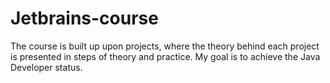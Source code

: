 # Jetbrains-course
The course is built up upon projects, where the theory behind each project is presented in steps of theory and practice. My goal is to achieve the Java Developer status. 

